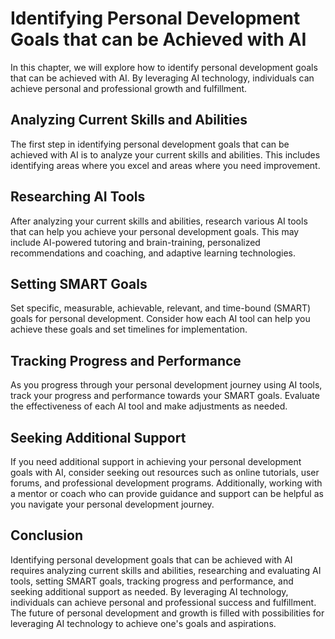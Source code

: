 Identifying Personal Development Goals that can be Achieved with AI
================================================================================================================================

In this chapter, we will explore how to identify personal development goals that can be achieved with AI. By leveraging AI technology, individuals can achieve personal and professional growth and fulfillment.

Analyzing Current Skills and Abilities
--------------------------------------

The first step in identifying personal development goals that can be achieved with AI is to analyze your current skills and abilities. This includes identifying areas where you excel and areas where you need improvement.

Researching AI Tools
--------------------

After analyzing your current skills and abilities, research various AI tools that can help you achieve your personal development goals. This may include AI-powered tutoring and brain-training, personalized recommendations and coaching, and adaptive learning technologies.

Setting SMART Goals
-------------------

Set specific, measurable, achievable, relevant, and time-bound (SMART) goals for personal development. Consider how each AI tool can help you achieve these goals and set timelines for implementation.

Tracking Progress and Performance
---------------------------------

As you progress through your personal development journey using AI tools, track your progress and performance towards your SMART goals. Evaluate the effectiveness of each AI tool and make adjustments as needed.

Seeking Additional Support
--------------------------

If you need additional support in achieving your personal development goals with AI, consider seeking out resources such as online tutorials, user forums, and professional development programs. Additionally, working with a mentor or coach who can provide guidance and support can be helpful as you navigate your personal development journey.

Conclusion
----------

Identifying personal development goals that can be achieved with AI requires analyzing current skills and abilities, researching and evaluating AI tools, setting SMART goals, tracking progress and performance, and seeking additional support as needed. By leveraging AI technology, individuals can achieve personal and professional success and fulfillment. The future of personal development and growth is filled with possibilities for leveraging AI technology to achieve one's goals and aspirations.
